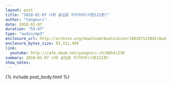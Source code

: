 ```yaml
---
layout: post
title: "2018-01-07 너희 출입을 지키리아(시편121편)"
author: "Yangnuri"
date: 2018-01-07
duration: "55:47"
type: "audio/mp3"
enclosure_url: http://archive.org/download/AudioJoiner180107123842/AudioJoiner180107123842.mp3
enclosure_bytes_size: 93,311,495
link:
  youtube: http://cafe.daum.net/yangnuri-ch/Q6h4/230
summary: 2018-01-07 너희 출입을 지키리아(시편121편)
show_notes:
---
```



{% include post_body.html %}
